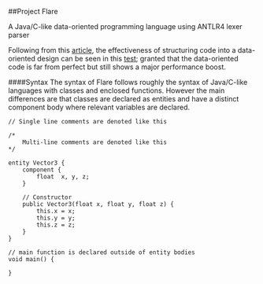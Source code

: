 ##Project Flare

A Java/C-like data-oriented programming language using ANTLR4 lexer parser

Following from this [article](http://gamesfromwithin.com/data-oriented-design), the effectiveness of structuring code into a data-oriented 
design can be seen in this [test](https://github.com/Alfred-Sung/DOP-test); granted that the data-oriented code is far from perfect but still 
shows a major performance boost.


####Syntax
The syntax of Flare follows roughly the syntax of Java/C-like languages with classes and enclosed functions. However the main 
differences are that classes are declared as entities and have a distinct component body where relevant variables are declared.
```$xslt
// Single line comments are denoted like this

/*
    Multi-line comments are denoted like this
*/

entity Vector3 {
    component {
        float  x, y, z;
    }

    // Constructor
    public Vector3(float x, float y, float z) {
        this.x = x;
        this.y = y;
        this.z = z;
    }
}

// main function is declared outside of entity bodies
void main() {

}
```